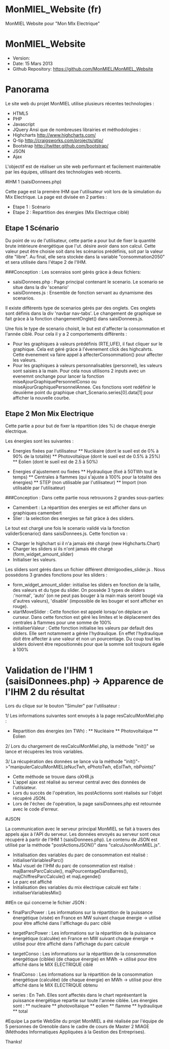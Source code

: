MonMIEL_Website (fr)
===============

MonMIEL Website pour "Mon MIx Electrique"

# MonMIEL_Website

- Version:
- Date: 15 Mars 2013
- Github Repository: <https://github.com/MonMIEL/MonMIEL_Website>

# Panorama

Le site web du projet MonMIEL utilise plusieurs récentes technologies :
* HTML5
* PHP
* Javascript
* JQuery
Ansi que de nombreuses librairies et méthodologies :
* Highcharts <http://www.highcharts.com/>
* Q-tip <http://craigsworks.com/projects/qtip/>
* Bootstrap <http://twitter.github.com/bootstrap/>
* JSON
* Ajax

L'objectif est de réaliser un site web performant et facilement maintenable par les équipes, utilisant des technologies
web récents.

#IHM 1 (saisiDonnees.php)

Cette page est la premère IHM que l'utilisateur voit lors de la simulation du Mix Electrique.
La page est divisée en 2 parties :
* Etape 1 : Scénario
* Etape 2 : Repartition des énergies (Mix Electrique ciblé)

## Etape 1 Scénario
Du point de vu de l'utilisateur, cette partie a pour but de fixer la quantité brute intérieure énergétique que l'ut.
désire avoir dans son calcul.
Cette valeur peut être choisie soit dans les scénarios prédéfinis, soit par la valeur dite "libre".
Au final, elle sera stockée dans la variable "consommation2050" et sera utilisée dans l'étape 2 de l'IHM.

###Conception :
Les scenraios sont gérés gràce à deux fichiers:
* saisiDonnees.php : Page principal contenant le scenario. Le scenario se situe dans la div 'scenario'
* saisiDonnees.js : Ensemble de fonction servant au dynamisme des scenarios.

Il existe différents type de scenarios gérés par des onglets. Ces onglets sont définis dans la div 'navbar nav-tabs'. 
Le changement de graphique se fait gràce à la fonction changementOnglet() dans saisiDonnees.js.

Une fois le type de scenario choisit, le but est d'affecter la consommation et l'année ciblé. Pour cela il y a 2 comportements
différents :
* Pour les graphiques à valeurs prédéfinis (RTE,UFE), il faut cliquer sur le graphique. Cela est géré gràce à l'évenement
click des highcahrts. Cette évenement va faire appel à affecterConsommation() pour affecter les valeurs.
* Pour les graphiques à valeurs personnalisables (personnel), les valeurs sont saisies à la main. Pour cela nous utilisons
2 inputs avec un evenemnt onchange pour lancer la fonction miseAjourGraphiquePersonnelConso ou miseAjourGraphiquePersonnelAnnee.
Ces fonctions vont redéfinir le deuxième point du graphique  chart_Scenario.series[0].data[1] pour afficher la nouvelle courbe.

## Etape 2 Mon Mix Electrique
Cette partie a pour but de fixer la répartition (des %) de chaque énergie électrique.

Les énergies sont les suivantes :
* Energies fixées par l'utilisateur
** Nucléaire            (dont le sueil est de 0% à 90% de la totalité)
** Photovoltaïque       (dont le sueil est de 0.5% à 25%)
** Eolien               (dont le sueil est de 2.5 à 50%)

* Energies d'ajustement ou fixées
** Hydraulique          (fixé à 50TWh tout le temps)
** Centrales à flammes  (qui s'ajuste à 100% pour la totalité des énergies)
** STEP                 (non utilisable par l'utilisateur)
** Import               (non utilisable par l'utilisateur)

###Conception :
Dans cette partie nous retrouvons 2 grandes sous-parties:
* Camembert : La répartition des energies se est afficher dans un graphiques camembert
* Slier : la selection des energies se fait gràce à des sliders.

Le tout est chargé une fois le scenario validé via la fonction validerScenario() dans saisiDonnees.js. Cette fonction va :
* Charger le highchart si il n'a jamais été chargé (new Highcharts.Chart)
* Charger les sliders si ils n'ont jamais été chargé (form_widget_amount_slider)
* Initialiser les valeurs.

Les sliders sont gérés dans un fichier différent dhtmlgoodies_slider.js . Nous possédons 3 grandes fonctions pour les sliders :
* form_widget_amount_slider: initialise les sliders en fonction de la taille, des valeurs et du type du slider.
On possède 3 types de sliders :'normal', 'auto' (on ne peut pas bouger à la main mais seront bougé via d'autres valeurs),
'disable' (impossible de les bouger et sont afficher en rouge).
* startMoveSlider : Cette fonction est appelé lorsqu'on déplace un curseur. Dans cette fonction est géré les limites
et le déplacement des centrales à flammes pour une somme de 100%
* initialiserValeur : Cette fonction initialise les valeurs par default des sliders. Elle sert notamment a gérée l'hydraulique.
En effet l'hydraulique doit être affecter à une valeur et non un pourcentage. Du coup tout les sliders doivent être repositionnés
pour que la somme soit toujours égale à 100%

# Validation de l'IHM 1 (saisiDonnees.php) -> Apparence de l'IHM 2 du résultat

Lors du clique sur le bouton "Simuler" par l'utilisateur :

1/ Les informations suivantes sont envoyés à la page resCalculMonMiel.php :
* Repartition des énergies (en TWh) :
** Nucléaire
** Photovoltaïque
** Eolien

2/ Lors du chargement de resCalculMonMiel.php, la méthode "init()" se lance et récupères les trois variables.

3/ La récupération des données se lance via la méthode "init()"->"manipulerCalculMonMIEL(eNucTwh, ePhotoTwh, eEolTwh, nbPoints)"
* Cette méthode se trouve dans oXHR.js
* L'appel ajax est réalisé au serveur central avec des données de l'utilsiateur.
* Lors du succès de l'opération, les postActionns sont réalisés sur l'objet récupéré JSON.
* Lors de l'échec de l'opération, la page saisiDonnees.php est retournée avec le code d'erreur.

#JSON

La communication avec le serveur principal MonMIEL se fait à travers des appels ajax à l'API du serveur.
Les données envoyés au serveur sont ceux récupéré à partir de l'IHM 1 (saisiDonnees.php).
Le contenu de JSON est utilisé par la méthode "postActionsJSON()" dans "calculJsonMonMIEL.js".

* Initialisation des variables du parc de consommation est réalisé : initialiserVariablesParc()
* MaJ visuel de l'IHM du parc de consommation est réalisé : majBarresParcCalcule(), majPourcentageDansBarres(),
majChiffresParcCalcule() et majLegende()
* Le parc est affiché
* Initialisation des variables du mix électrique calculé est faite : initialiserVariablesMix()

##En ce qui concerne le fichier JSON :
* finalParcPower :
Les informations sur la répartition de la puissance énergétique (visée) en France en MW suivant chaque énergie
    -> utilisé pour être affiché dans l'affichage du parc ciblé
* targetParcPower :
Les informations sur la répartition de la puissance énergétique (calculée) en France en MW suivant chaque énergie
    -> utilisé pour être affiché dans l'affichage du parc calculé

* targetConso :
Les informations sur la répartition de la consommation énergétique (ciblée) (de chaque énergie) en MWh
    -> utilisé pour être affiché dans le MIX ELECTRIQUE ciblé
* finalConso :
Les informations sur la répartition de la consommation énergétique (calculée) (de chaque énergie) en MWh
    -> utilisé pour être affiché dans le MIX ELECTRIQUE obtenu

* series : En Twh. Elles sont affectés dans le chart représentant la puissance énergétique repartie sur toute l'année ciblée.
Les énergies sont :
** nucleaire
** photovoltaique
** eolien
** flamme
** hydraulique
** total

#Equipe
La partie WebSite du projet MonMIEL a été réalisée par l'équipe de 5 personnes de Grenoble dans le cadre de cours
de Master 2 MIAGE (Méthodes Informatiques Appliquées à la Gestion des Entreprises).




Thanks!